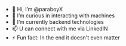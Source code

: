 - 👋 Hi, I’m @paraboyX
- 👀 I’m curious in interacting with machines
- 🌱 I’m currently backend technologies 
- 📫 U can connect with me via LinkedIN
- ⚡ Fun fact: In the end it doesn't even matter

<!---
paraboyX/paraboyX is a ✨ special ✨ repository because its `README.md` (this file) appears on your GitHub profile.
You can click the Preview link to take a look at your changes.
--->
